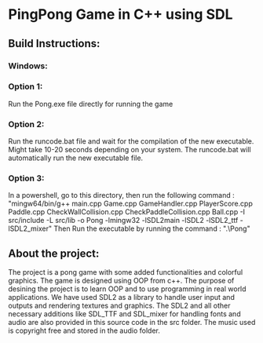 # PingPong Game in C++ using SDL

## Build Instructions:

### Windows:
### Option 1:
Run the Pong.exe file directly for running the game

### Option 2:
Run the runcode.bat file and wait for the compilation of the new executable. Might take 10-20 seconds depending on your system. The runcode.bat will automatically run the new executable file.

### Option 3:
In a powershell, go to this directory, then run the following command : 
"mingw64/bin/g++ main.cpp Game.cpp GameHandler.cpp PlayerScore.cpp Paddle.cpp CheckWallCollision.cpp CheckPaddleCollision.cpp Ball.cpp -I src/include -L src/lib -o Pong -lmingw32 -lSDL2main -lSDL2 -lSDL2_ttf -lSDL2_mixer"
Then Run the executable by running the command :
".\Pong"

## About the project:
The project is a pong game with some added functionalities and colorful graphics. The game is designed using OOP from c++. The purpose of desining the project is to learn OOP and to use programming in real world applications. We have used SDL2 as a library to handle user input and outputs and rendering textures and graphics. The SDL2 and all other necessary additions like SDL_TTF and SDL_mixer for handling fonts and audio are also provided in this source code in the src folder. The music used is copyright free and stored in the audio folder.